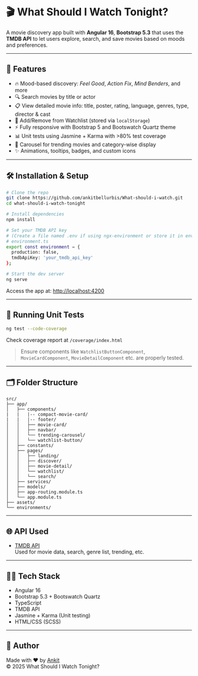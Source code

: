 
# 🎬 What Should I Watch Tonight?

A movie discovery app built with **Angular 16**, **Bootstrap 5.3** that uses the **TMDB API** to let users explore, search, and save movies based on moods and preferences.

---

## 🌟 Features

- 🔥 Mood-based discovery: *Feel Good*, *Action Fix*, *Mind Benders*, and more
- 🔍 Search movies by title or actor
- 📋 View detailed movie info: title, poster, rating, language, genres, type, director & cast
- 📌 Add/Remove from Watchlist (stored via `localStorage`)
- ⚡ Fully responsive with Bootstrap 5 and Bootswatch Quartz theme
- 📊 Unit tests using Jasmine + Karma with >80% test coverage
- 🚀 Carousel for trending movies and category-wise display
- ✨ Animations, tooltips, badges, and custom icons

---

## 🛠️ Installation & Setup

```bash
# Clone the repo
git clone https://github.com/ankitbellurbis/What-should-i-watch.git
cd what-should-i-watch-tonight

# Install dependencies
npm install

# Set your TMDB API key
# (Create a file named .env if using ngx-environment or store it in environment.ts)
# environment.ts
export const environment = {
  production: false,
  tmdbApiKey: 'your_tmdb_api_key'
};

# Start the dev server
ng serve
```

Access the app at: [http://localhost:4200](http://localhost:4200)

---

## 🧪 Running Unit Tests

```bash
ng test --code-coverage
```

Check coverage report at `/coverage/index.html`  
> Ensure components like `WatchlistButtonComponent`, `MovieCardComponent`, `MovieDetailComponent` etc. are properly tested.

---

## 🗂 Folder Structure

```
src/
├── app/
│   ├── components/
|   |   |-- compact-movie-card/
|   |   |-- footer/
│   │   ├── movie-card/
│   │   ├── navbar/
│   │   └── trending-carousel/
│   │   └── watchlist-button/
│   ├── constants/
│   ├── pages/
│   │   ├── landing/
│   │   ├── discover/
│   │   ├── movie-detail/
│   │   └── watchlist/
│   │   └── search/
│   ├── services/
│   ├── models/
│   ├── app-routing.module.ts
│   └── app.module.ts
├── assets/
└── environments/
```

---

## 🌐 API Used

- [TMDB API](https://developers.themoviedb.org/3)  
  Used for movie data, search, genre list, trending, etc.

---

## 👨‍💻 Tech Stack

- Angular 16
- Bootstrap 5.3 + Bootswatch Quartz
- TypeScript
- TMDB API
- Jasmine + Karma (Unit testing)
- HTML/CSS (SCSS)

---

## 🙌 Author

Made with ❤️ by [Ankit](https://github.com/ankitbellurbis/)  
© 2025 What Should I Watch Tonight?
